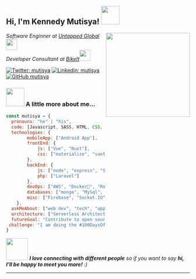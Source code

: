 <h2> Hi, I'm Kennedy Mutisya! <img src="https://media.giphy.com/media/mGcNjsfWAjY5AEZNw6/giphy.gif" width="50"></h2>
<img align='right' src="https://media.giphy.com/media/M9gbBd9nbDrOTu1Mqx/giphy.gif" width="230">
<p><em>Software Enginner at <a href="https://untapped-global.com">Untapped Global</a><img src="https://media.giphy.com/media/fYSnHlufseco8Fh93Z/giphy.gif" width="30"></br>Developer Consultant at <a href="https://bikeit.co.ke">BikeIt</a><img src="https://media.giphy.com/media/WUlplcMpOCEmTGBtBW/giphy.gif" width="30"> 
</em></p>

[![Twitter: mutisya](https://img.shields.io/twitter/follow/officialmutisya?style=social)](https://twitter.com/officialmutisya)
[![Linkedin: mutisya](https://img.shields.io/badge/-kenmutisya-blue?style=flat-square&logo=Linkedin&logoColor=white&link=https://www.linkedin.com/in/kenmutisya/)](https://www.linkedin.com/in/kenmutisya/)
[![GitHub mutisya](https://img.shields.io/github/followers/kenmush?label=follow&style=social)](https://github.com/kenmush)


### <img src="https://media.giphy.com/media/VgCDAzcKvsR6OM0uWg/giphy.gif" width="50"> A little more about me...

```javascript
const mutisya = {
  pronouns: "he" | "his",
  code: [Javascript, SASS, HTML, CSS, PHP, Laravel, MySQL, Vue, Tailwind],
  technologies: {
        mobileApp: ["Android App"],
        frontEnd: {
            js: ["Vue", "Nuxt"],
            css: ["materialize", "vuetify", "bootstrap","tailwind]
        },
        backEnd: {
            js: ["node", "express", "SuiteScript"],
            php: ["Laravel"]
        },
        devOps: ["AWS", "Docker🐳", "Route53", "Nginx"],
        databases: ["mongo", "MySql", "sqlite"],
        misc: ["Firebase", "Socket.IO", "selenium", "open-cv", "php", "SuiteApp"]
    },
  askMeAbout: ["web dev", "tech", "app dev", "criminology"],
  architecture: ["Serverless Architecture", "PWA's", "Single page applications","microservices"],
  futureGoal: "Contribute to open source more",
 challenge: "I am doing the #100DaysOfCode challenge focused on vue and laravel"
}
```

<img src="https://media.giphy.com/media/LnQjpWaON8nhr21vNW/giphy.gif" width="60"> <em><b>I love connecting with different people</b> so if you want to say <b>hi, I'll be happy to meet you more!</b> :)</em>

---
